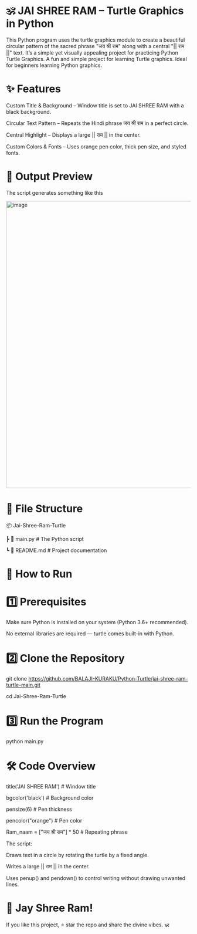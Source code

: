 # 🕉️ JAI SHREE RAM – Turtle Graphics in Python
This Python program uses the turtle graphics module to create a beautiful circular pattern of the sacred phrase "जय श्री राम" along with a central "|| राम ||" text.
It’s a simple yet visually appealing project for practicing Python Turtle Graphics. A fun and simple project for learning Turtle graphics. Ideal for beginners learning Python graphics.


# ✨ Features
Custom Title & Background – Window title is set to JAI SHREE RAM with a black background.

Circular Text Pattern – Repeats the Hindi phrase जय श्री राम in a perfect circle.

Central Highlight – Displays a large || राम || in the center.

Custom Colors & Fonts – Uses orange pen color, thick pen size, and styled fonts.


# 📸 Output Preview
The script generates something like this

<img width="822" height="783" alt="image" src="https://github.com/user-attachments/assets/20b21f9a-2638-4bfe-85a7-1fd3aa6f24cb" />

# 📂 File Structure

📦 Jai-Shree-Ram-Turtle

 ┣ 📜 main.py             # The Python script

 ┗ 📜 README.md           # Project documentation


# 🚀 How to Run
# 1️⃣ Prerequisites
Make sure Python is installed on your system (Python 3.6+ recommended).

No external libraries are required — turtle comes built-in with Python.

# 2️⃣ Clone the Repository
git clone https://github.com/BALAJI-KURAKU/Python-Turtle/jai-shree-ram-turtle-main.git

cd Jai-Shree-Ram-Turtle

# 3️⃣ Run the Program
python main.py


# 🛠 Code Overview
title('JAI SHREE RAM')            # Window title

bgcolor('black')                  # Background color

pensize(6)                        # Pen thickness

pencolor("orange")                # Pen color

Ram_naam = ["जय श्री राम"] * 50     # Repeating phrase



The script:

Draws text in a circle by rotating the turtle by a fixed angle.

Writes a large || राम || in the center.

Uses penup() and pendown() to control writing without drawing unwanted lines.


# 🙏 Jay Shree Ram!
If you like this project, ⭐ star the repo and share the divine vibes. 🕉️
